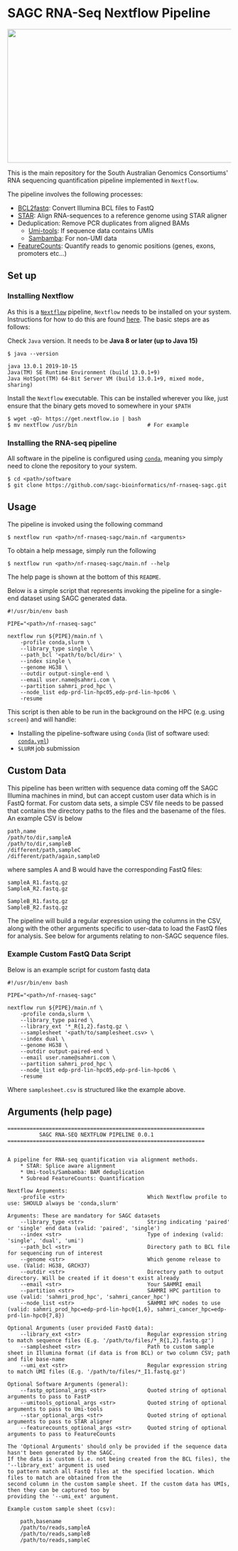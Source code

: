 # SAGC RNA-Seq Nextflow Pipeline

<img src="https://github.com/sagc-bioinformatics/nf-rnaseq-sagc/blob/main/docs/figures/sagc-logo.png" width="600" height="300">

This is the main repository for the South Australian Genomics Consortiums' RNA
sequencing quantification pipeline implemented in `Nextflow`.

The pipeline involves the following processes:

* [BCL2fastq](https://sapac.support.illumina.com/sequencing/sequencing_software/bcl2fastq-conversion-software.html): Convert Illumina BCL files to FastQ
* [STAR](https://github.com/alexdobin/STAR): Align RNA-sequences to a reference genome using STAR aligner
* Deduplication: Remove PCR duplicates from aligned BAMs
  * [Umi-tools](https://github.com/CGATOxford/UMI-tools): If sequence data contains UMIs
  * [Sambamba](https://github.com/biod/sambamba): For non-UMI data
* [FeatureCounts](http://subread.sourceforge.net/): Quantify reads to genomic positions (genes, exons, promoters etc...)

## Set up
### Installing Nextflow

As this is a [`Nextflow`](https://www.nextflow.io/) pipeline, `Nextflow` needs to be installed on your system.
Instructions for how to do this are found [here](https://www.nextflow.io/docs/latest/getstarted.html). The basic
steps are as follows:

Check `Java` version. It needs to be __Java 8 or later (up to Java 15)__

```{shell}
$ java --version

java 13.0.1 2019-10-15
Java(TM) SE Runtime Environment (build 13.0.1+9)
Java HotSpot(TM) 64-Bit Server VM (build 13.0.1+9, mixed mode, sharing)
```

Install the `Nextflow` executable. This can be installed wherever you like, just ensure that the binary gets moved
to somewhere in your `$PATH`

```{shell}
$ wget -qO- https://get.nextflow.io | bash
$ mv nextflow /usr/bin                      # For example
```

### Installing the RNA-seq pipeline

All software in the pipeline is configured using [`conda`](https://docs.conda.io/en/latest/), meaning you simply need
to clone the repository to your system.

```{shell}
$ cd <path>/software
$ git clone https://github.com/sagc-bioinformatics/nf-rnaseq-sagc.git
```

## Usage

The pipeline is invoked using the following command


```{shell}
$ nextflow run <path>/nf-rnaseq-sagc/main.nf <arguments>
```

To obtain a help message, simply run the following

```{shell}
$ nextflow run <path>/nf-rnaseq-sagc/main.nf --help
```

The help page is shown at the bottom of this `README`.

Below is a simple script that represents invoking the pipeline for a single-end dataset
using SAGC generated data.

```{shell}
#!/usr/bin/env bash

PIPE="<path>/nf-rnaseq-sagc"

nextflow run ${PIPE}/main.nf \
    -profile conda,slurm \
    --library_type single \
    --path_bcl '<path/to/bcl/dir>' \
    --index single \
    --genome HG38 \
    --outdir output-single-end \
    --email user.name@sahmri.com \
    --partition sahmri_prod_hpc \
    --node_list edp-prd-lin-hpc05,edp-prd-lin-hpc06 \
    -resume
```

This script is then able to be run in the background on the HPC (e.g. using `screen`) and will handle:

* Installing the pipeline-software using `Conda` (list of software used: [`conda.yml`](https://github.com/sagc-bioinformatics/nf-rnaseq-sagc/blob/main/lib/conda.yml))
* `SLURM` job submission

## Custom Data

This pipeline has been written with sequence data coming off the SAGC Illumina machines in mind, but can accept
custom user data which is in FastQ format. For custom data sets, a simple CSV file needs to be passed that contains
the directory paths to the files and the basename of the files. An example CSV is below

```{text}
path,name
/path/to/dir,sampleA
/path/to/dir,sampleB
/different/path,sampleC
/different/path/again,sampleD
```

where samples A and B would have the corresponding FastQ files:

```{text}
sampleA_R1.fastq.gz
SampleA_R2.fastq.gz

SampleB_R1.fastq.gz
SampleB_R2.fastq.gz
```

The pipeline will build a regular expression using the columns in the CSV, along with the other
arguments specific to user-data to load the FastQ files for analysis. See below for arguments
relating to non-SAGC sequence files.

### Example Custom FastQ Data Script

Below is an example script for custom fastq data

```{shell}
#!/usr/bin/env bash

PIPE="<path>/nf-rnaseq-sagc"

nextflow run ${PIPE}/main.nf \
    -profile conda,slurm \
    --library_type paired \
    --library_ext '*_R{1,2}.fastq.gz \
    --samplesheet '<path/to/samplesheet.csv> \
    --index dual \
    --genome HG38 \
    --outdir output-paired-end \
    --email user.name@sahmri.com \
    --partition sahmri_prod_hpc \
    --node_list edp-prd-lin-hpc05,edp-prd-lin-hpc06 \
    -resume
```

Where `samplesheet.csv` is structured like the example above.

## Arguments (help page)

```{text}
==============================================================
          SAGC RNA-SEQ NEXTFLOW PIPELINE 0.0.1
==============================================================


A pipeline for RNA-seq quantification via alignment methods.
    * STAR: Splice aware alignment
    * Umi-tools/Sambamba: BAM deduplication
    * Subread FeatureCounts: Quantification

Nextflow Arguments:
    -profile <str>                          Which Nextflow profile to use: SHOULD always be 'conda,slurm'

Arguments: These are mandatory for SAGC datasets
    --library_type <str>                    String indicating 'paired' or 'single' end data (valid: 'paired', 'single')
    --index <str>                           Type of indexing (valid: 'single', 'dual', 'umi')
    --path_bcl <str>                        Directory path to BCL file for sequencing run of interest
    --genome <str>                          Which genome release to use. (Valid: HG38, GRCH37)
    --outdir <str>                          Directory path to output directory. Will be created if it doesn't exist already
    --email <str>                           Your SAHMRI email
    --partition <str>                       SAHMRI HPC partition to use (valid: 'sahmri_prod_hpc', 'sahmri_cancer_hpc')
    --node_list <str>                       SAHMRI HPC nodes to use (valid: sahmri_prod_hpc=edp-prd-lin-hpc0{1,6}, sahmri_cancer_hpc=edp-prd-lin-hpc0{7,8})

Optional Arguments (user provided FastQ data):
    --library_ext <str>                     Regular expression string to match sequence files (E.g. '/path/to/files/*_R{1,2}.fastq.gz')
    --samplesheet <str>                     Path to custom sample sheet in Illumina format (if data is from BCL) or two column CSV; path and file base-name
    --umi_ext <str>                         Regular expression string to match UMI files (E.g. '/path/to/files/*_I1.fastq.gz')

Optional Software Arguments (general):
    --fastp_optional_args <str>             Quoted string of optional arguments to pass to FastP
    --umitools_optional_args <str>          Quoted string of optional arguments to pass to Umi-tools
    --star_optional_args <str>              Quoted string of optional arguments to pass to STAR aligner
    --featurecounts_optional_args <str>     Quoted string of optional arguments to pass to FeatureCounts

The 'Optional Arguments' should only be provided if the sequence data hasn't been generated by the SAGC.
If the data is custom (i.e. not being created from the BCL files), the '--library_ext' argument is used
to pattern match all FastQ files at the specified location. Which files to match are obtained from the
second column in the custom sample sheet. If the custom data has UMIs, then they can be captured too by
providing the '--umi_ext' argument.

Example custom sample sheet (csv):

    path,basename
    /path/to/reads,sampleA
    /path/to/reads,sampleB
    /path/to/reads,sampleC
```
